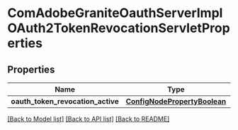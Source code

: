 # ComAdobeGraniteOauthServerImplOAuth2TokenRevocationServletProperties

## Properties
Name | Type | Description | Notes
------------ | ------------- | ------------- | -------------
**oauth_token_revocation_active** | [**ConfigNodePropertyBoolean**](ConfigNodePropertyBoolean.md) |  | [optional] 

[[Back to Model list]](../README.md#documentation-for-models) [[Back to API list]](../README.md#documentation-for-api-endpoints) [[Back to README]](../README.md)


